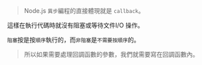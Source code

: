 > Node.js `異步`編程的直接體現就是 `callback`。

這樣在執行代碼時就沒有阻塞或等待文件I/O 操作。

`阻塞`按是按`順序`執行的，而`非阻塞`是`不需要按順序`的。
> 所以如果需要處理回調函數的參數，我們就需要寫在回調函數內。

